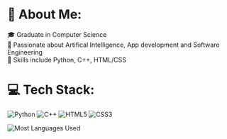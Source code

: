 # 💫 About Me:
🎓 Graduate in Computer Science<br>
🚀 Passionate about Artifical Intelligence, App development and Software Engineering<br>
📘 Skills include Python, C++, HTML/CSS



# 💻 Tech Stack:
![Python](https://img.shields.io/badge/python-3670A0?style=for-the-badge&logo=python&logoColor=ffdd54) ![C++](https://img.shields.io/badge/c++-%2300599C.svg?style=for-the-badge&logo=c%2B%2B&logoColor=white) ![HTML5](https://img.shields.io/badge/html5-%23E34F26.svg?style=for-the-badge&logo=html5&logoColor=white) ![CSS3](https://img.shields.io/badge/css3-%231572B6.svg?style=for-the-badge&logo=css3&logoColor=white) 

![Most Languages Used](https://github-readme-stats.vercel.app/api/top-langs/username=zak02&theme=dark&hide_border=false&include_all_commits=false&count_private=false&layout=compact)

